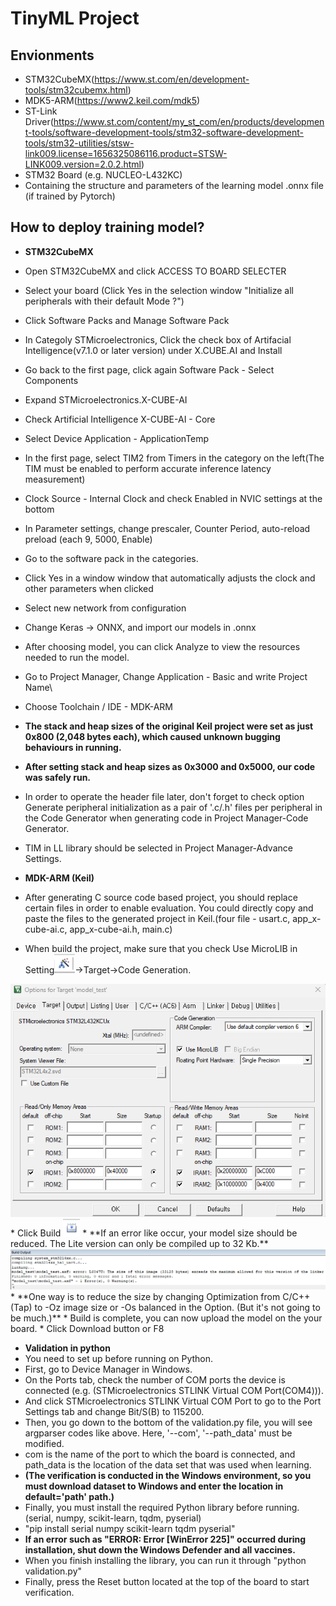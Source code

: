 # TinyML Project

## Envionments
 * STM32CubeMX(https://www.st.com/en/development-tools/stm32cubemx.html)
 * MDK5-ARM(https://www2.keil.com/mdk5)
 * ST-Link Driver(https://www.st.com/content/my_st_com/en/products/development-tools/software-development-tools/stm32-software-development-tools/stm32-utilities/stsw-link009.license=1656325086116.product=STSW-LINK009.version=2.0.2.html)
 * STM32 Board (e.g. NUCLEO-L432KC)
 * Containing the structure and parameters of the learning model .onnx file (if trained by Pytorch)

## How to deploy training model?
 * **STM32CubeMX**  
 * Open STM32CubeMX and click ACCESS TO BOARD SELECTER
 * Select your board (Click Yes in the selection window "Initialize all peripherals with their default Mode ?")
 * Click Software Packs and Manage Software Pack
 * In Categoly STMicroelectronics, Click the check box of Artifacial Intelligence(v7.1.0 or later version) under X.CUBE.AI and Install
 * Go back to the first page, click again Software Pack - Select Components
 * Expand STMicroelectronics.X-CUBE-AI
 * Check Artificial Intelligence X-CUBE-AI - Core
 * Select Device Application - ApplicationTemp
 * In the first page, select TIM2 from Timers in the category on the left(The TIM must be enabled to perform accurate inference latency measurement)
 * Clock Source - Internal Clock and check Enabled in NVIC settings at the bottom
 * In Parameter settings, change prescaler, Counter Period, auto-reload preload (each 9, 5000, Enable)
 * Go to the software pack in the categories.
 * Click Yes in a window window that automatically adjusts the clock and other parameters when clicked
 * Select new network from configuration
 * Change Keras -> ONNX, and import our models in .onnx
 * After choosing model, you can click Analyze to view the resources needed to run the model.
 * Go to Project Manager, Change Application - Basic and write Project Name\
 * Choose Toolchain / IDE - MDK-ARM
 * **The stack and heap sizes of the original Keil project were set as just 0x800 (2,048 bytes each), which caused unknown bugging behaviours in running.**
  * **After setting stack and heap sizes as 0x3000 and 0x5000, our code was safely run.**  
 * In order to operate the header file later, don't forget to check option Generate peripheral initialization as a pair of '.c/.h' files per peripheral in the Code Generator when generating code in Project Manager-Code Generator.
 * TIM in LL library should be selected in Project Manager-Advance Settings.

 * **MDK-ARM (Keil)**
 * After generating C source code based project, you should replace certain files in order to enable evaluation. You could directly copy and paste the files to the generated project in Keil.(four file - usart.c, app_x-cube-ai.c, app_x-cube-ai.h, main.c)
 * When build the project, make sure that you check Use MicroLIB in Setting<img src="img/Option_icon.png">->Target->Code Generation.
 <img src="img/option_target.png">
 * Click Build <img src="img/build_icon.png">
 * **If an error like <L6050U: The code size of this image exceeds the maximum allowed for this version...> occur, your model size should be reduced. The Lite version can only be compiled up to 32 Kb.**
 <img src="img/build_error.png">
 * **One way is to reduce the size by changing Optimization from C/C++ (Tap) to -Oz image size or -Os balanced in the Option. (But it's not going to be much.)**
 * Build is complete, you can now upload the model on the your board. 
 * Click Download button or F8

 * **Validation in python**
 * You need to set up before running on Python.
 * First, go to Device Manager in Windows.
 * On the Ports tab, check the number of COM ports the device is connected (e.g. (STMicroelectronics STLINK Virtual COM Port(COM4))).
 * And click STMicroelectronics STLINK Virtual COM Port to go to the Port Settings tab and change Bit/S(B) to 115200.
 * Then, you go down to the bottom of the validation.py file, you will see argparser codes like above. Here, '--com', '--path_data' must be modified.
 * com is the name of the port to which the board is connected, and path_data is the location of the data set that was used when learning.
 * **(The verification is conducted in the Windows environment, so you must download dataset to Windows and enter the location in default='path' path.)**
 * Finally, you must install the required Python library before running.(serial, numpy, scikit-learn, tqdm, pyserial)
 * "pip install serial numpy scikit-learn tqdm pyserial"
 * **If an error such as "ERROR: Error [WinError 225]" occurred during installation, shut down the Windows Defender and all vaccines.**
 * When you finish installing the library, you can run it through "python validation.py" 
 * Finally, press the Reset button located at the top of the board to start verification.
